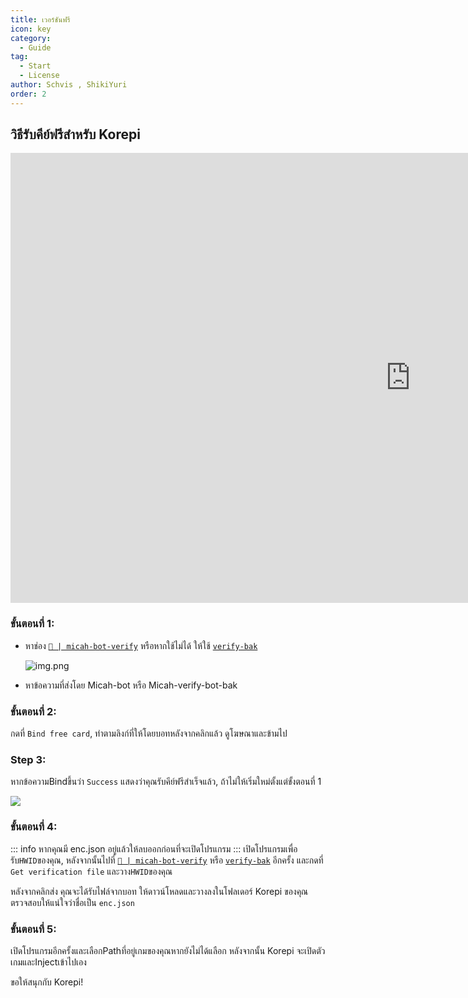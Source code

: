 ```yaml
---
title: เวอร์ชันฟรี
icon: key
category:
  - Guide
tag:
  - Start
  - License
author: Schvis , ShikiYuri 
order: 2
---
```


## วิธีรับคีย์ฟรีสำหรับ Korepi

<div class="iframe-container"><iframe width="1280" height="720" src="https://www.youtube.com/embed/ljOjDE79QD0" title="How to use Free version of Korepi - Updated" frameborder="0" allow="accelerometer; autoplay; clipboard-write; encrypted-media; gyroscope; picture-in-picture; web-share" referrerpolicy="strict-origin-when-cross-origin" allowfullscreen></iframe></div>

### ขั้นตอนที่ 1:
- หาช่อง [`🔑 | micah-bot-verify`](https://discord.com/channels/1069057220802781265/1203687333107335198) หรือหากใช้ไม่ได้ ให้ใช้ [`verify-bak`](https://discord.com/channels/1069057220802781265/1238877451174678558)

  ![img.png](/assets/images/docs/202402/verify-1.png)
- หาข้อความที่ส่งโดย Micah-bot หรือ Micah-verify-bot-bak

### ขั้นตอนที่ 2:
กดที่ `Bind free card`, ทำตามลิงก์ที่ให้โดยบอทหลังจากคลิกแล้ว ดูโฆษณาและข้ามไป

### Step 3:
หากข้อความBindขึ้นว่า `Success` แสดงว่าคุณรับคีย์ฟรีสำเร็จแล้ว, ถ้าไม่ให้เริ่มใหม่ตั้งแต่ขั้งตอนที่ 1

![](/assets/images/docs/202312/success.png)
### ขั้นตอนที่ 4:
::: info หากคุณมี enc.json อยู่แล้วให้ลบออกก่อนที่จะเปิดโปรแกรม
:::
เปิดโปรแกรมเพื่อรับ`HWID`ของคุณ, หลังจากนั้นไปที่ [`🔑 | micah-bot-verify`](https://discord.com/channels/1069057220802781265/1203687333107335198) หรือ [`verify-bak`](https://discord.com/channels/1069057220802781265/1238877451174678558) อีกครั้ง และกดที่ `Get verification file` และวาง`HWID`ของคุณ

หลังจากคลิกส่ง คุณจะได้รับไฟล์จากบอท ให้ดาวน์โหลดและวางลงในโฟลเดอร์ Korepi ของคุณ ตรวจสอบให้แน่ใจว่าชื่อเป็น `enc.json`

### ขั้นตอนที่ 5:
เปิดโปรแกรมอีกครั้งและเลือกPathที่อยู่เกมของคุณหากยังไม่ได้แลือก หลังจากนั้น Korepi จะเปิดตัวเกมและInjectเข้าไปเอง

ขอให้สนุกกับ Korepi!